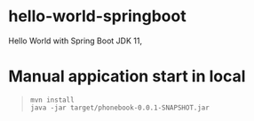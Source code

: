 # hello-world-springboot
Hello World with Spring Boot JDK 11,
# Manual appication start in local
  >     mvn install
  >     java -jar target/phonebook-0.0.1-SNAPSHOT.jar
